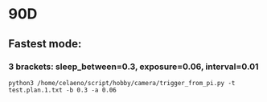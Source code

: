 # 90D
## Fastest mode: 
### 3 brackets: sleep_between=0.3, exposure=0.06, interval=0.01
```
python3 /home/celaeno/script/hobby/camera/trigger_from_pi.py -t test.plan.1.txt -b 0.3 -a 0.06
```